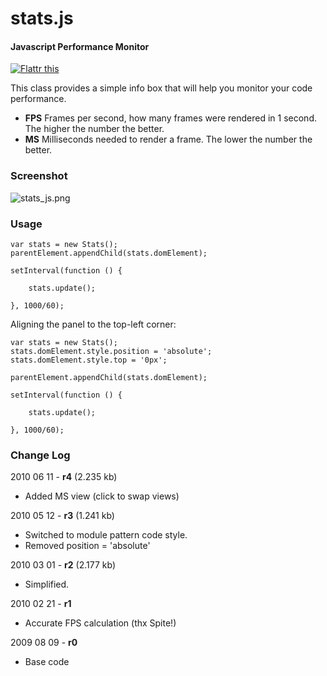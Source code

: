 stats.js
========

#### Javascript Performance Monitor ####

[![Flattr this](http://api.flattr.com/button/button-compact-static-100x17.png)](http://flattr.com/thing/1993/stats-js)

This class provides a simple info box that will help you monitor your code performance.

* **FPS** Frames per second, how many frames were rendered in 1 second. The higher the number the better.
* **MS** Milliseconds needed to render a frame. The lower the number the better.

### Screenshot ###

![stats_js.png](http://github.com/mrdoob/stats.js/raw/master/assets/stats_js.png)

### Usage ###

	var stats = new Stats();
	parentElement.appendChild(stats.domElement);

	setInterval(function () {
	
		stats.update();
	
	}, 1000/60);

Aligning the panel to the top-left corner:

	var stats = new Stats();
	stats.domElement.style.position = 'absolute';
	stats.domElement.style.top = '0px';

	parentElement.appendChild(stats.domElement);

	setInterval(function () {
	
		stats.update();
	
	}, 1000/60);

### Change Log ###

2010 06 11 - **r4** (2.235 kb)

* Added MS view (click to swap views)


2010 05 12 - **r3** (1.241 kb)

* Switched to module pattern code style.
* Removed position = 'absolute'


2010 03 01 - **r2** (2.177 kb)

* Simplified.


2010 02 21 - **r1**

* Accurate FPS calculation (thx Spite!)

 
2009 08 09 - **r0**

* Base code
